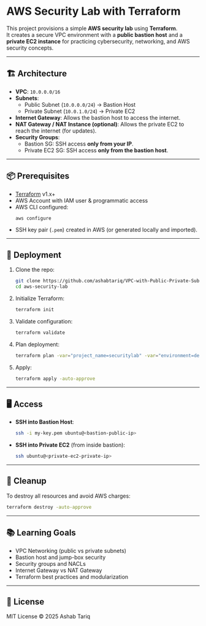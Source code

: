 # AWS Security Lab with Terraform

This project provisions a simple **AWS security lab** using **Terraform**.  
It creates a secure VPC environment with a **public bastion host** and a **private EC2 instance** for practicing cybersecurity, networking, and AWS security concepts.

---

## 🏗️ Architecture

- **VPC**: `10.0.0.0/16`
- **Subnets**:
  - Public Subnet (`10.0.0.0/24`) → Bastion Host
  - Private Subnet (`10.0.1.0/24`) → Private EC2
- **Internet Gateway**: Allows the bastion host to access the internet.
- **NAT Gateway / NAT Instance (optional)**: Allows the private EC2 to reach the internet (for updates).
- **Security Groups**:
  - Bastion SG: SSH access **only from your IP**.
  - Private EC2 SG: SSH access **only from the bastion host**.

---

## 📦 Prerequisites

- [Terraform](https://developer.hashicorp.com/terraform/downloads) v1.x+
- AWS Account with IAM user & programmatic access
- AWS CLI configured:
  ```bash
  aws configure
  ```
- SSH key pair (`.pem`) created in AWS (or generated locally and imported).

---

## 🚀 Deployment

1. Clone the repo:
   ```bash
   git clone https://github.com/ashabtariq/VPC-with-Public-Private-Subnets.git
   cd aws-security-lab
   ```

2. Initialize Terraform:
   ```bash
   terraform init
   ```

3. Validate configuration:
   ```bash
   terraform validate
   ```

4. Plan deployment:
   ```bash
   terraform plan -var="project_name=securitylab" -var="environment=dev"
   ```

5. Apply:
   ```bash
   terraform apply -auto-approve
   ```

---

## 🖥️ Access

- **SSH into Bastion Host**:
  ```bash
  ssh -i my-key.pem ubuntu@<bastion-public-ip>
  ```

- **SSH into Private EC2** (from inside bastion):
  ```bash
  ssh ubuntu@<private-ec2-private-ip>
  ```

---

## 🧹 Cleanup

To destroy all resources and avoid AWS charges:
```bash
terraform destroy -auto-approve
```

---

## 📚 Learning Goals

- VPC Networking (public vs private subnets)
- Bastion host and jump-box security
- Security groups and NACLs
- Internet Gateway vs NAT Gateway
- Terraform best practices and modularization

---

## 📜 License

MIT License © 2025 Ashab Tariq